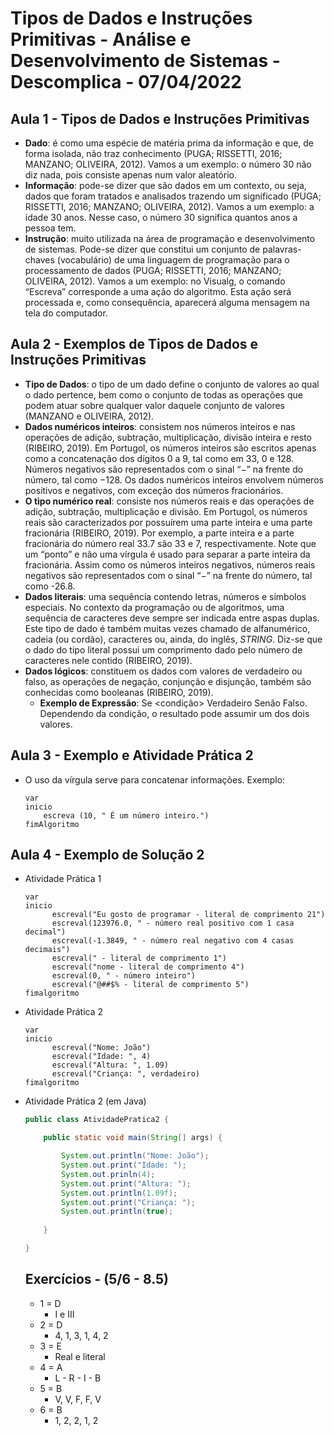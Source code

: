 # Tipos de Dados e Instruções Primitivas - Análise e Desenvolvimento de Sistemas - Descomplica - 07/04/2022

## Aula 1 - Tipos de Dados e Instruções Primitivas

- **Dado**: é como uma espécie de matéria prima da informação e que, de forma isolada, não traz conhecimento (PUGA; RISSETTI, 2016; MANZANO; OLIVEIRA, 2012). Vamos a um exemplo: o número 30 não diz nada, pois consiste apenas num valor aleatório.
- **Informação**: pode-se dizer que são dados em um contexto, ou seja, dados que foram tratados e analisados trazendo um significado (PUGA; RISSETTI, 2016; MANZANO; OLIVEIRA, 2012). Vamos a um exemplo: a idade 30 anos. Nesse caso, o número 30 significa quantos anos a pessoa tem.
- **Instrução**: muito utilizada na área de programação e desenvolvimento de sistemas. Pode-se dizer que constitui um conjunto de palavras-chaves (vocabulário) de uma linguagem de programação para o processamento de dados (PUGA; RISSETTI, 2016; MANZANO; OLIVEIRA, 2012). Vamos a um exemplo: no Visualg, o comando “Escreva” corresponde a uma ação do algoritmo. Esta ação será processada e, como consequência, aparecerá alguma mensagem na tela do computador.

## Aula 2 - Exemplos de Tipos de Dados e Instruções Primitivas

- **Tipo de Dados**: o tipo de um dado define o conjunto de valores ao qual o dado pertence, bem como o conjunto de todas as operações que podem atuar sobre qualquer valor daquele conjunto de valores (MANZANO e OLIVEIRA, 2012).
- **Dados numéricos inteiros**: consistem nos números inteiros e nas operações de adição, subtração, multiplicação, divisão inteira e resto (RIBEIRO, 2019). Em Portugol, os números inteiros são escritos apenas como a concatenação dos dígitos 0 a 9, tal como em 33, 0 e 128. Números negativos são representados com o sinal “−” na frente do número, tal como −128. Os dados numéricos inteiros envolvem números positivos e negativos, com exceção dos números fracionários.
- **O tipo numérico real**: consiste nos números reais e das operações de adição, subtração, multiplicação e divisão. Em Portugol, os números reais são caracterizados por possuírem uma parte inteira e uma parte fracionária (RIBEIRO, 2019). Por exemplo, a parte inteira e a parte fracionária do número real 33.7 são 33 e 7, respectivamente. Note que um “ponto” e não uma vírgula é usado para separar a parte inteira da fracionária. Assim como os números inteiros negativos, números reais negativos são representados com o sinal “−” na frente do número, tal como -26.8.
- **Dados literais**: uma sequência contendo letras, números e símbolos especiais. No contexto da programação ou de algoritmos, uma sequência de caracteres deve sempre ser indicada entre aspas duplas. Este tipo de dado é também muitas vezes chamado de alfanumérico, cadeia (ou cordão), caracteres ou, ainda, do inglês, *STRING*. Diz-se que o dado do tipo literal possui um comprimento dado pelo número de caracteres nele contido (RIBEIRO, 2019).
- **Dados lógicos**: constituem os dados com valores de verdadeiro ou falso, as operações de negação, conjunção e disjunção, também são conhecidas como booleanas (RIBEIRO, 2019).
    - **Exemplo de Expressão**: Se <condição> Verdadeiro Senão Falso. Dependendo da condição, o resultado pode assumir um dos dois valores.

## Aula 3 - Exemplo e Atividade Prática 2

- O uso da vírgula serve para concatenar informações. Exemplo:
    
    ~~~
    var
    inicio
    	escreva (10, " É um número inteiro.")
    fimAlgoritmo
    ~~~
    
## Aula 4 - Exemplo de Solução 2

- Atividade Prática 1
    
    ~~~
    var
    inicio
          escreval("Eu gosto de programar - literal de comprimento 21")
          escreval(123976.0, " - número real positivo com 1 casa decimal")
          escreval(-1.3849, " - número real negativo com 4 casas decimais")
          escreval(" - literal de comprimento 1")
          escreval("nome - literal de comprimento 4")
          escreval(0, " - número inteiro")
          escreval("@##$% - literal de comprimento 5")
    fimalgoritmo
    ~~~
    
- Atividade Prática 2
    
    ~~~
    var
    inicio
          escreval("Nome: João")
          escreval("Idade: ", 4)
          escreval("Altura: ", 1.09)
          escreval("Criança: ", verdadeiro)
    fimalgoritmo
    ~~~
    
- Atividade Prática 2 (em Java)
    
    ```java
    public class AtividadePratica2 {
    
    	public static void main(String[] args) {
    
    		System.out.println("Nome: João");
    		System.out.print("Idade: ");
    		System.out.prinln(4);
    		System.out.print("Altura: ");
    		System.out.println(1.09f);
    		System.out.print("Criança: ");
    		System.out.println(true);
    	
    	}
    
    }
    ```
    
    ## Exercícios - (5/6 - 8.5)
    
    - 1 = D
        - I e III
    - 2 = D
        - 4, 1, 3, 1, 4, 2
    - 3 = E
        - Real e literal
    - 4 = A
        - L - R - I - B
    - 5 = B
        - V, V, F, F, V
    - 6 = B
        - 1, 2, 2, 1, 2